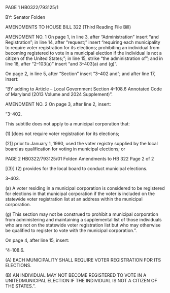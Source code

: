 PAGE 1
HB0322/793125/1

BY: Senator Folden

AMENDMENTS TO HOUSE BILL 322
(Third Reading File Bill)

AMENDMENT NO. 1
On page 1, in line 3, after “Administration” insert “and Registration”; in line
14, after “request;” insert “requiring each municipality to require voter registration for
its elections; prohibiting an individual from becoming registered to vote in a municipal
election if the individual is not a citizen of the United States;”; in line 15, strike “the
administration of”; and in line 18, after “2–103(a)” insert “and 3–403(a) and (g)”.

On page 2, in line 5, after “Section” insert “3–402 and”; and after line 17, insert:

“BY adding to
Article – Local Government
Section 4–108.6
Annotated Code of Maryland
(2013 Volume and 2024 Supplement)”.

AMENDMENT NO. 2
On page 3, after line 2, insert:

“3–402.

This subtitle does not apply to a municipal corporation that:

(1) [does not require voter registration for its elections;

(2)] prior to January 1, 1990, used the voter registry supplied by the local
board as qualification for voting in municipal elections; or

PAGE 2
HB0322/793125/01 Folden
Amendments to HB 322
Page 2 of 2

[(3)] (2) provides for the local board to conduct municipal elections.

3–403.

(a) A voter residing in a municipal corporation is considered to be registered
for elections in that municipal corporation if the voter is included on the statewide voter
registration list at an address within the municipal corporation.

(g) This section may not be construed to prohibit a municipal corporation from
administering and maintaining a supplemental list of those individuals who are not on
the statewide voter registration list but who may otherwise be qualified to register to
vote with the municipal corporation.”.

On page 4, after line 15, insert:

“4–108.6.

(A) EACH MUNICIPALITY SHALL REQUIRE VOTER REGISTRATION FOR ITS
ELECTIONS.

(B) AN INDIVIDUAL MAY NOT BECOME REGISTERED TO VOTE IN A
UNITEDMUNICIPAL ELECTION IF THE INDIVIDUAL IS NOT A CITIZEN OF THE
STATES.”.